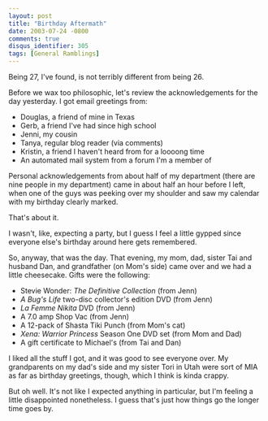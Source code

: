```yaml
---
layout: post
title: "Birthday Aftermath"
date: 2003-07-24 -0800
comments: true
disqus_identifier: 305
tags: [General Ramblings]
---
```

Being 27, I've found, is not terribly different from being 26.
 
 Before we wax too philosophic, let's review the acknowledgements for
the day yesterday. I got email greetings from:

-   Douglas, a friend of mine in Texas
-   Gerb, a friend I've had since high school
-   Jenni, my cousin
-   Tanya, regular blog reader (via comments)
-   Kristin, a friend I haven't heard from for a loooong time
-   An automated mail system from a forum I'm a member of

Personal acknowledgements from about half of my department (there are
nine people in my department) came in about half an hour before I left,
when one of the guys was peeking over my shoulder and saw my calendar
with my birthday clearly marked.
 
 That's about it.
 
 I wasn't, like, expecting a party, but I guess I feel a little gypped
since everyone else's birthday around here gets remembered.
 
 So, anyway, that was the day. That evening, my mom, dad, sister Tai and
husband Dan, and grandfather (on Mom's side) came over and we had a
little cheesecake. Gifts were the following:

-   Stevie Wonder: *The Definitive Collection* (from Jenn)
-   *A Bug's Life* two-disc collector's edition DVD (from Jenn)
-   *La Femme Nikita* DVD (from Jenn)
-   A 7.0 amp Shop Vac (from Jenn)
-   A 12-pack of Shasta Tiki Punch (from Mom's cat)
-   *Xena: Warrior Princess* Season One DVD set (from Mom and Dad)
-   A gift certificate to Michael's (from Tai and Dan)

I liked all the stuff I got, and it was good to see everyone over. My
grandparents on my dad's side and my sister Tori in Utah were sort of
MIA as far as birthday greetings, though, which I think is kinda
crappy.
 
 But oh well. It's not like I expected anything in particular, but I'm
feeling a little disappointed nonetheless. I guess that's just how
things go the longer time goes by.
